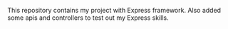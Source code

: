 This repository contains my project with Express framework.
Also added some apis and controllers to test out  my Express skills.
